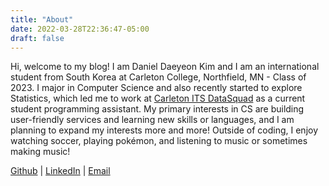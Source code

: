 ```yaml
---
title: "About"
date: 2022-03-28T22:36:47-05:00
draft: false
---
```


Hi, welcome to my blog! I am Daniel Daeyeon Kim and I am an international student from South Korea at Carleton College, Northfield, MN - Class of 2023.
I major in Computer Science and also recently started to explore Statistics, which led me to work at [Carleton ITS DataSquad](https://carletondatasquad.bitbucket.io/) as a current student programming assistant.
My primary interests in CS are building user-friendly services and learning new skills or languages, and I am planning to expand my interests more and more!
Outside of coding, I enjoy watching soccer, playing pokémon, and listening to music or sometimes making music!

[Github](https://github.com/shaqok) | [LinkedIn](https://www.linkedin.com/in/daniel-daeyeon-kim-378584220/) | [Email](mailto:shaqok8@gmail.com)